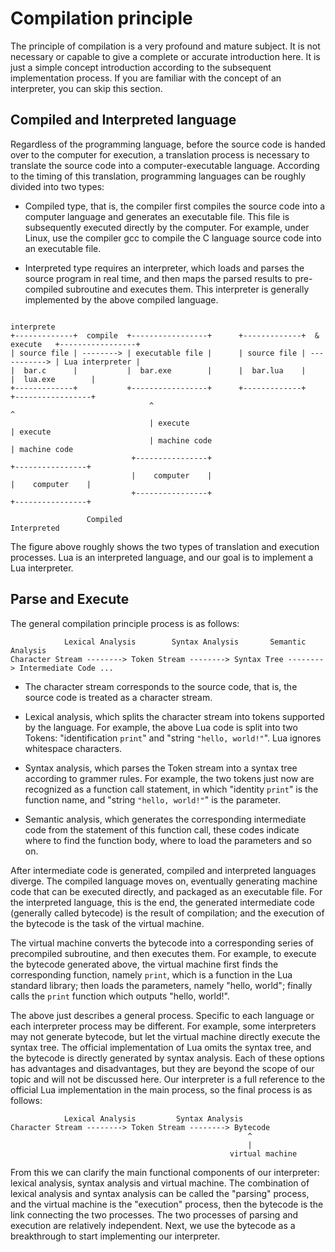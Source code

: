 # Compilation principle

The principle of compilation is a very profound and mature subject. It is not necessary or capable to give a complete or accurate introduction here. It is just a simple concept introduction according to the subsequent implementation process. If you are familiar with the concept of an interpreter, you can skip this section.

## Compiled and Interpreted language

Regardless of the programming language, before the source code is handed over to the computer for execution, a translation process is necessary to translate the source code into a computer-executable language. According to the timing of this translation, programming languages can be roughly divided into two types:

- Compiled type, that is, the compiler first compiles the source code into a computer language and generates an executable file. This file is subsequently executed directly by the computer. For example, under Linux, use the compiler gcc to compile the C language source code into an executable file.

- Interpreted type requires an interpreter, which loads and parses the source program in real time, and then maps the parsed results to pre-compiled subroutine and executes them. This interpreter is generally implemented by the above compiled language.

```
                                                                    interprete
+-------------+  compile  +-----------------+      +-------------+  & execute   +-----------------+
| source file | --------> | executable file |      | source file | -----------> | Lua interpreter |
|  bar.c      |           |  bar.exe        |      |  bar.lua    |              |  lua.exe        |
+-------------+           +-----------------+      +-------------+              +-----------------+
                               ^                                                     ^
                               | execute                                             | execute
                               | machine code                                        | machine code
                           +----------------+                                    +----------------+
                           |    computer    |                                    |    computer    |
                           +----------------+                                    +----------------+

                 Compiled                                           Interpreted
```

The figure above roughly shows the two types of translation and execution processes. Lua is an interpreted language, and our goal is to implement a Lua interpreter.

## Parse and Execute

The general compilation principle process is as follows:

```
            Lexical Analysis        Syntax Analysis       Semantic Analysis
Character Stream --------> Token Stream --------> Syntax Tree --------> Intermediate Code ...
```

- The character stream corresponds to the source code, that is, the source code is treated as a character stream.

- Lexical analysis, which splits the character stream into tokens supported by the language. For example, the above Lua code is split into two Tokens: "identification `print`" and "string `"hello, world!"`". Lua ignores whitespace characters.

- Syntax analysis, which parses the Token stream into a syntax tree according to grammer rules. For example, the two tokens just now are recognized as a function call statement, in which "identity `print`" is the function name, and "string `"hello, world!"`" is the parameter.

- Semantic analysis, which generates the corresponding intermediate code from the statement of this function call, these codes indicate where to find the function body, where to load the parameters and so on.

After intermediate code is generated, compiled and interpreted languages diverge. The compiled language moves on, eventually generating machine code that can be executed directly, and packaged as an executable file. For the interpreted language, this is the end, the generated intermediate code (generally called bytecode) is the result of compilation; and the execution of the bytecode is the task of the virtual machine.

The virtual machine converts the bytecode into a corresponding series of precompiled subroutine, and then executes them. For example, to execute the bytecode generated above, the virtual machine first finds the corresponding function, namely `print`, which is a function in the Lua standard library; then loads the parameters, namely "hello, world"; finally calls the `print` function which outputs "hello, world!".

The above just describes a general process. Specific to each language or each interpreter process may be different. For example, some interpreters may not generate bytecode, but let the virtual machine directly execute the syntax tree. The official implementation of Lua omits the syntax tree, and the bytecode is directly generated by syntax analysis. Each of these options has advantages and disadvantages, but they are beyond the scope of our topic and will not be discussed here. Our interpreter is a full reference to the official Lua implementation in the main process, so the final process is as follows:

```
            Lexical Analysis         Syntax Analysis
Character Stream --------> Token Stream --------> Bytecode
                                                     ^
                                                     |
                                                 virtual machine
```

From this we can clarify the main functional components of our interpreter: lexical analysis, syntax analysis and virtual machine. The combination of lexical analysis and syntax analysis can be called the "parsing" process, and the virtual machine is the "execution" process, then the bytecode is the link connecting the two processes. The two processes of parsing and execution are relatively independent. Next, we use the bytecode as a breakthrough to start implementing our interpreter.